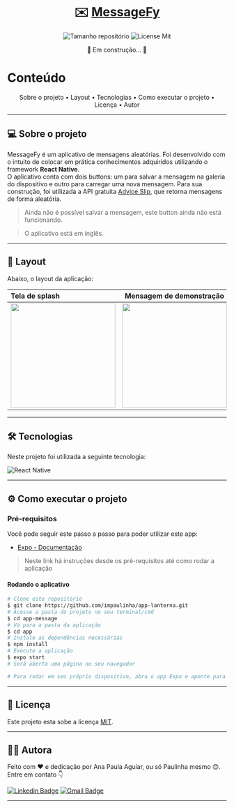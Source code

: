 <h1 align="center">
    ✉️ <a href="#" alt="MessageFy"> MessageFy </a>
</h1>

<p align="center">
    <img alt="Tamanho repositório" src="https://img.shields.io/github/repo-size/impaulinha/app-message">
    <img alt='License Mit' src='https://img.shields.io/github/license/PaulinhaAguiar/Calculadora?style=flat-square'>
</p>

<p align="center">
    🚧 Em construção... 🚧
</p>

Conteúdo
=====================

<p align="center">
    Sobre o projeto •
    Layout • 
    Tecnologias • 
    Como executar o projeto • 
    Licença • 
    Autor
</p>

---

## 💻 Sobre o projeto

MessageFy é um aplicativo de mensagens aleatórias. Foi desenvolvido com o intuito de colocar em prática conhecimentos adquiridos utilizando o framework **React Native**. <br>
O aplicativo conta com dois buttons: um para salvar a mensagem na galeria do dispositivo e outro para carregar uma nova mensagem.
Para sua construção, foi utilizada a API gratuita [Advice Slip](https://api.adviceslip.com/), que retorna mensagens de forma aleatória.

> Ainda não é possível salvar a mensagem, este button ainda não está funcionando.

> O aplicativo está em inglês.

---

## 📸 Layout

Abaixo, o layout da aplicação:

Tela de splash | Mensagem de demonstração | Mensagem de demonstração
:------ | :------: | ------:
<img src='https://user-images.githubusercontent.com/69828625/183761092-22a434d3-47c5-4644-b379-6b1eebdf22cc.png' width=240/> | <img src='https://user-images.githubusercontent.com/69828625/183761280-4d5e7f72-0543-43d2-87fa-50382163a78b.jpg' width=240/> | <img src='https://user-images.githubusercontent.com/69828625/183761420-01f5c9c5-d7cc-473a-8b84-92ce0c7f5a80.jpg' width=240/>

---

## 🛠 Tecnologias

Neste projeto foi utilizada a seguinte tecnologia:

![React Native](https://img.shields.io/badge/React_Native-20232A?style=for-the-badge&logo=react&logoColor=61DAFB) 

---

## ⚙️ Como executar o projeto

### Pré-requisitos

Você pode seguir este passo a passo para poder utilizar este app:

* [Expo - Documentação](https://docs.expo.dev/get-started/installation/) 

> Neste link há instruções desde os pré-requisitos até como rodar a aplicação

#### Rodando o aplicativo

```bash
# Clone este repositório
$ git clone https://github.com/impaulinha/app-lanterna.git
# Acesse a pasta do projeto no seu terminal/cmd
$ cd app-message
# Vá para a pasta da aplicação
$ cd app
# Instale as dependências necessárias
$ npm install
# Execute a aplicação 
$ expo start
# Será aberta uma página no seu navegador

# Para rodar em seu próprio dispositivo, abra o app Expo e aponte para o QRcode
```
---

## 📝 Licença

Este projeto esta sobe a licença [MIT](./LICENSE).

---

## 👩‍💻 Autora

Feito com ❤️ e dedicação por Ana Paula Aguiar, ou só Paulinha mesmo 😊. Entre em contato 👇

[![Linkedin Badge](https://img.shields.io/badge/-Paulinha-blue?style=flat-square&logo=Linkedin&logoColor=white&link=https://www.linkedin.com/in/tgmarinho/)](https://www.linkedin.com/in/anapaula-aguiar/) 
[![Gmail Badge](https://img.shields.io/badge/-anaaguiar20016@gmail.com-c14438?style=flat-square&logo=Gmail&logoColor=white&link=mailto:tgmarinho@gmail.com)](mailto:anaaguiar20016@gmail.com)

---

